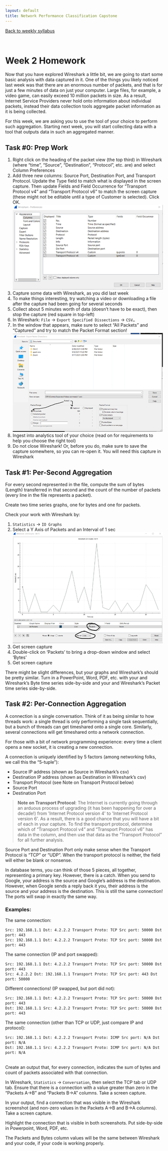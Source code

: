 ```yaml
---
layout: default
title: Network Performance Classification Capstone
---
```


[Back to weekly syllabus](Fall_2021_syllabus.html)

<br />

# Week 2 Homework

Now that you have explored Wireshark a little bit, we are going to start some basic analysis with data captured in it. One of the things you likely noticed last week was that there are an enormous number of packets, and that is for just a few minutes of data on just your computer. Large files, for example, a video game, can easily exceed 10 million packets in size. As a result, Internet Service Providers never hold onto information about individual packets, instead their data collection tools aggregate packet information as it is being collected.

For this week, we are asking you to use the tool of your choice to perform such aggregation. Starting next week, you will start collecting data with a tool that outputs data in such an aggregated manner.


## Task #0: Prep Work

1.	Right click on the heading of the packet view (the top third) in Wireshark (where “time”, “Source”, “Destination”, “Protocol”, etc. are) and select Column Preferences
2.	Add three new columns: Source Port, Destination Port, and Transport Protocol. Update the Type field to match what is displayed in the screen capture. Then update Fields and Field Occurrence for “Transport Protocol v4” and “Transport Protocol v6” to match the screen capture (these might not be editable until a type of Customer is selected). Click OK. <br /> ![Figure 1](img/hw2fig1.png)
3.	Capture some data with Wireshark, as you did last week
4.	To make things interesting, try watching a video or downloading a file after the capture had been going for several seconds
5.	Collect about 5 minutes worth of data (doesn’t have to be exact), then stop the capture (red square in top-left)
6.	In Wireshark: `File` -> `Export Specified Dissections` -> `CSV…`
7.	In the window that appears, make sure to select “All Packets” and “Captured” and try to match the Packet Format section! <br /> ![Figure 2](img/hw2fig2.png)
8.	Ingest into analytics tool of your choice (read on for requirements to help you choose the right tool)
9.	Do not close Wireshark! Or, before you do, make sure to save the capture somewhere, so you can re-open it. You will need this capture in Wireshark 


## Task #1: Per-Second Aggregation

For every second represented in the file, compute the sum of bytes (Length) transferred in that second and the count of the number of packets (every line in the file represents a packet).

Create two time series graphs, one for bytes and one for packets.

Check your work with Wireshark by:
1.	`Statistics` -> `IO Graphs`
2.	Select a Y Axis of Packets and an Interval of 1 sec <br /> ![Figure 3](img/hw2fig3.png)
3.	Get screen capture
4.	Double-click on ‘Packets’ to bring a drop-down window and select ‘Bytes’
5.	Get screen capture

There might be slight differences, but your graphs and Wireshark’s should be pretty similar.
Turn in a PowerPoint, Word, PDF, etc. with your and Wireshark’s Byte time series side-by-side and your and Wireshark’s Packet time series side-by-side.


## Task #2: Per-Connection Aggregation

A connection is a single conversation. Think of it as being similar to how threads work: a single thread is only performing a single task sequentially, but a bunch of threads can get timeshared onto a single core. Similarly, several connections will get timeshared onto a network connection.

For those with a bit of network programming experience: every time a client opens a new socket, it is creating a new connection.

A connection is uniquely identified by 5 factors (among networking folks, we call this the “5-tuple”):
* Source IP address (shown as Source in Wireshark’s csv)
* Destination IP address (shown as Destination in Wireshark’s csv)
* Transport Protocol (see Note on Transport Protocol below)
* Source Port
* Destination Port

> **Note on Transport Protocol**:  The Internet is currently going through an arduous process of upgrading (it has been happening for over a decade!) from 'Internet Protocol version 4' to 'Internet Protocol version 6'. As a result, there is a good chance that you will have a bit of each in your capture. To find the transport protocol, determine which of “Transport Protocol v4” and “Transport Protocol v6” has data in the column, and then use that data as the “Transport Protocol” for all further analysis.

Source Port and Destination Port only make sense when the Transport Protocol is “TCP” or “UDP”. When the transport protocol is neither, the field will either be blank or nonsense.

In database terms, you can think of those 5 pieces, all together, representing a primary key. However, there is a catch. When you send to Google, your address is the source and Google’s address is the destination. However, when Google sends a reply back it you, their address is the source and your address is the destination. This is still the same connection! The ports will swap in exactly the same way.


### Examples:
The same connection: 
```
Src: 192.168.1.1 Dst: 4.2.2.2 Transport Proto: TCP Src port: 50000 Dst port: 443
Src: 192.168.1.1 Dst: 4.2.2.2 Transport Proto: TCP Src port: 50000 Dst port: 443
```

The same connection (IP and port swapped):
```
Src: 192.168.1.1 Dst: 4.2.2.2 Transport Proto: TCP Src port: 50000 Dst port: 443
Src: 4.2.2.2 Dst: 192.168.1.1 Transport Proto: TCP Src port: 443 Dst port: 50000
```


Different connections! (IP swapped, but port did not):
```
Src: 192.168.1.1 Dst: 4.2.2.2 Transport Proto: TCP Src port: 50000 Dst port: 443
Dst: 192.168.1.1 Src: 4.2.2.2 Transport Proto: TCP Src port: 50000 Dst port: 443
```


The same connection (other than TCP or UDP, just compare IP and protocol):
```
Src: 192.168.1.1 Dst: 4.2.2.2 Transport Proto: ICMP Src port: N/A Dst port: N/A
Dst: 192.168.1.1 Src: 4.2.2.2 Transport Proto: ICMP Src port: N/A Dst port: N/A
```

<br />
Create an output that, for every connection, indicates the sum of bytes and count of packets associated with that connection.

In Wireshark, `Statistics` -> `Conversation`, then select the TCP tab or UDP tab. Ensure that there is a connection with a value greater than zero in the “Packets A->B” and “Packets B->A” columns. Take a screen capture. 

In your output, find a connection that was visible in the Wireshark screenshot (and non-zero values in the Packets A->B and B->A columns). Take a screen capture.

Highlight the connection that is visible in both screenshots. Put side-by-side in Powerpoint, Word, PDF, etc.

The Packets and Bytes column values will be the same between Wireshark and your code, if your code is working properly.
